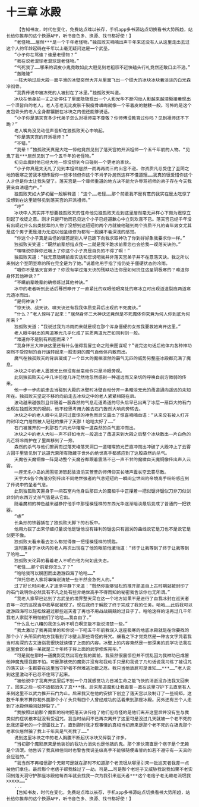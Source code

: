 # 十三章 冰殿
        【告知书友，时代在变化，免费站点难以长存，手机app多书源站点切换看书大势所趋，站长给你推荐的这个换源APP，听书音色多、换源、找书都好使！】
       “老怪物……居然***是一个千年老怪物。”独孤败天喃喃出声千年来还没有人从这里走出去过这个人的年龄起码在千年以上毫无疑问这是一个武圣。
       “小子你在骂谁？谁是老怪物？”
       “我在说老混球老混球是老怪物。”
       “气死我了……哪来的调皮小鬼竟敢如此大胆见到老祖宗不赶快磕头行礼竟然还敢口出不逊。”
       “轰隆隆”
       一阵大响过后大殿一面平滑的冰壁突然大开从里面飞出一个硕大的冰块冰块着淡淡的白光森冷彻骨。
       “我靠传说中被冻死的人被封在了冰里。”独孤败天叫道。
       冰块在他身前一丈之处停住了里面隐隐现出一个人影光华不断闪动人影越来越清晰接着现出一个须皆白的老人。老人苍老无比皮肤干裂瘦骨嶙峋就像一个带着皮的骷髅一般。可怖的是这个皮包骨头的老人全身都镶嵌在冰块之内但还能够说话。
       “小子你是落天宫多少代弟子怎么对祖师毫不尊敬？你师傅没教育过你吗？见到祖师还不下跪？”
       老人嘴角没见动但声音却在独孤败天心中响起。
       “你是落天宫的开派祖师？”
       “不错。”
       “我晕！”独孤败天真是大吃一惊他竟然见到了落天宫的开派祖师一个五千年前的人物。“见鬼了我***居然见到了一个五千年的老怪物。”
       初见血魔时他已经大吃一惊没想到今日碰到一个更老的家伙。
       “小子你真是太无礼了见到本祖师居然一而再再而三的出言不逊。你资质凡忍受住了至阴之地的极寒之苦我本想传授你一些本领但你这个不肖子孙居然这样不懂道理……我真的很爱惜你这个人才但是你太让我失望了。落天宫是一个尊师重道的地方决不能允许辱骂祖师的弟子存在今天我要亲自清理门户。”
       独孤败天如大梦初醒一般解释道：“这个……老怪……那个前辈我不是有意的我实在是太吃惊了没想到在这里能够见到落天宫的开派祖师。”
       “哼”
       冰块中人其实并不想要独孤败天的性命他见独孤败天走到这里居然毫无异样心下颇为震惊立刻起了收徒之意。刚才只是吓他而已见这个小子已经道歉心中立刻欢喜不已。落天宫已经千年没有出现过什么出类拔萃的人物了没想到这短短的两个月就被他碰到两个资质不凡的青年男女尤其是这个男子更是潜力无边以他圣级修为都有一股摸不着深浅的感觉。
       “你这个小子真是古怪的很若是别人早已跪下向我求取神功了你到好好象我要求你一样。”
       独孤败天笑道：“既然前辈想指点我一二就是我不跪求前辈您也会给我一观落天诀的。”
       “嘿嘿说你胖你还喘上了你这个小子真是自负的不得了啊！”
       独孤败天道：“我无意隐瞒前辈实话和您说吧我并非落天宫弟子并不在意落天诀。我之所以来到这个至阴至寒的所在完全是为了她。”说着他用手指了指仍处于僵硬状态的冷雨。
       “哦你不是落天宫弟子？你没有学过落天诀的残缺功法你是如何抗住这至阴极寒的？难道你身怀其他神诀？”
       “不瞒前辈晚辈的确修炼过其他神诀。”
       冰中的老者听到此话后蓦然睁开了一直紧比的双眼他眼窝处的寒冰立时出现道道裂痕两道寒光透冰而出。
       “是何神诀？”
       “惊天诀、战天诀、啸天诀还有我我体质变异后出现的不死魔诀。”
       “什么？”老人惊叫了起来：“居然身怀三大神诀还竟然是不死魔体你究竟为何人你到底为何所来？”
       独孤败天道：“我说过我为冷雨而来就是现在那个浑身僵硬的女孩我要救她离开这里。”
       老人眼中射出的两道寒光几乎化成了实质两道光芒如同利剑一般。
       “难道你不是别有所图而来？”
       “我身怀三大神诀这里还有什么值得我冒生命之险来图谋呢？”说完这句话后他体内各种神功突然不受控制的自行运转起来一股澎湃的魔气自他体内散而出。
       魔气在独孤败天的背后凝成了一个巨大的魔相凛然的霸气无匹的威势另整座冰殿都充满了魔息。
       冰块之中的老人震撼无比但没有丝毫动作只是冷眼旁观。
       此刻独孤败天心中几许彷徨几许茫然他忽然感到一种遥远而又亲切的呼唤自前方微弱的传来。
       他一步一步向前走去当碰到大殿的冰壁时冰壁自动分开一条暗淡无光的甬道通向遥远的未知所在。独孤败天坚定不移的向前走去冰块之中的老人紧紧相随在后。
       波动越来越强烈且伴随着一股森然的气息走道甬道的尽头后早已出离了冰层一扇巨大的石门出现在独孤败天的眼前。他不经思考用力推去石门轰然大响向旁转去。
       冰块之中的老人眼中先是闪过震惊的神色而后又露出了惊喜喃喃自语：“从来没有被人打开的封印之门居然被人轻轻的推开了天那！哈哈太好了……”
       石门被推开的一刹那石门内光华璀璨一道森然的杀气直冲而出。
       冰块之中的老人大叫一声不好如电光一般退出了甬道来到大殿之后整个冰块散出一片白色的光芒将冷雨护在了里面移到了一旁。
       森然的杀气与他们擦肩而过落天峰落天洞口一道璀璨的光芒直冲而出冲破了大殿冲上了云霄方圆千里皆见到了这道光束所有隐藏于世外的绝世高手都感应到了这股森然的杀气。
       天魔谷天魔铜像一阵晃动整个天魔谷都跟着震荡不已一声不甘的魔啸自天魔铜像传出声入云霄。
       一座无名小岛的周围狂涛怒起骇浪滔天萱萱的师傅仰天长啸声震长空云雾尽散。
       天宇大6各个角落分别传出不同绝世强者的气息短短的一瞬间尘世间的帝境高手纷纷感应到了传说中的圣者气息。
       此刻独孤败天置身于一间石室内他身后那巨大的魔相手中正攥着一把似锯非锯似刀非刀似剑非剑的东西万丈杀气皆是从它出。
       随着魔相的神色越来越狰狞他手中那怪模怪样的东西光华逐渐暗淡最后变成了普通的一把铁器。
       “哧”
       长条形的铁器插在了独孤败天脚下的石板中。
       他用力拔了出来仔细打量说他是锯他没有锋利的锯齿只有圆润的曲线说它是刀也不是说它是剑更不像。
       独孤败天看来看去怎么都觉得像一把怪模怪样的钥匙。
       这时置身于冰块内的老人再次出现在了他的眼前他激动道：“终于让我等到了终于让我等到了哈哈……”
       独孤败天诧异的看着老人不明白他为何如此失态。
       “老怪……那个前辈你怎么了？”
       “哈哈我可以脱困而出遨游四海了哈哈……”
       “拜托您老人家将事情说清楚一些不然会急死人的。”
       过了好长时间老人才逐渐平静下来道：“既然你能够轻松的推开那道自上古时期就被封印了的石门说明你必然具有不凡之处有些非绝世高手不得而知的秘密我告诉你也无所谓。”
       “我老人家早已达到了古武圣的境界整天呆在这一个地方如果不是进行了自我冰封在巡天者百年一次的巡视当中我早就被现了。现在我终于解脱了终于完成了我的任务。哈哈……此后我可以遨游四海可以轻松躲避过那些巡天者了再也不用战战兢兢的过日子了。哈哈这样的话再过几千年我老人家就不用怕他们了哈哈……我自由了。”
       “什么乱七八糟的我怎么听不明白啊您能不能说清楚一些。”
       “我太激动了我再简单的和你说一下吧五千年前我误入这座极寒的地底冰殿就是在你要找的那个小丫头所呆的地方我看到了冰壁上那些奇怪的符咒。细看之下才觉竟然是一种古文字凭着我当时高深的古文造诣我很快就读懂了上面的内容。冰壁上的内容竟然是一部深奥的武学功法我在这里食饮冰髓一呆就是三十年终于将上面的武学修炼完毕。”
       “可是就在那时一道魔影突然出现在我的面前。我虽然很震惊但并不慌乱因为我神功已成管他神魔鬼怪我都不怕。可是那该死的魔影并没有和我动手只是和我说了几句话说我习练了被诅咒的落天诀一生都要在这里当守护者不然难逃功散之厄。我只当他放屁可是谁知……***……”老人说到这里激动不已忍不住骂了起来。
       “被他说中了我离开这里后不到一个月就感觉功力日减生命之能飞快的消逝没办法我又回来了。回来之后一切不适都消失了真***怪。后来那道魔影让我毒誓一直在这里守护下去直至有人来到这里不以武力推开石门为止。后来我又在他的安排下创立了落天宫以及制订了一些规矩。这数千年来不算你和外面那个小丫头只有四个人曾经成功的活着来到那座冰殿。另外还有三个人走到了冰殿但瞬间就碎裂了。”
       “我按照以前那个魔影的吩咐把落天诀传给了他们但奇怪的是他们离开这里后并没有生与我类似的症状根本就没有受诅咒。我当时纳闷不已再次离开了这里可是没过几天就被一个老不死的比我还要老的一个混蛋找上了。直到那时我才现事情的真相当初原来是那个老不死的在搞鬼那个老家伙居然骗了我上千年真是气死我了……”
       说到这里冰块之中的老人胸腹不断起伏冰块又碎裂了许多。
       “当初那个魔影原来是他装扮的我功力消失也是他搞的鬼。那个家伙简直是个痞子是个无赖是个流氓。他告诉了我真相但同时也警告我说圣级高手不能够随便毒誓的如若不遵守有一天真的会应验的。”
       “我当然不再相信那个无赖可是就在那时不知道那个老流氓从哪里引来一批巡天者我差一点被他们拿住。最后那个老痞子帮我躲过了一劫。可是……可是那个老坯子又威胁我说我如果不老实回到落天洞守护那座冰殿他每百年就会找我一次为我引来巡天者***这个老痞子老无赖老流氓我xxxxx……”
       ...
       【告知书友，时代在变化，免费站点难以长存，手机app多书源站点切换看书大势所趋，站长给你推荐的这个换源APP，听书音色多、换源、找书都好使！】